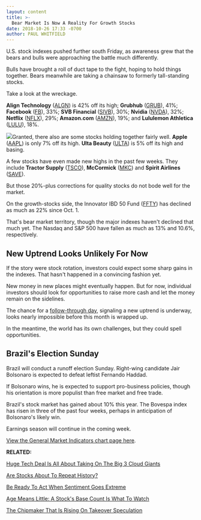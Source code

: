 ```yaml
---
layout: content
title: >-
  Bear Market Is Now A Reality For Growth Stocks
date: 2018-10-26 17:33 -0700
author: PAUL WHITFIELD
---
```






U.S. stock indexes pushed further south Friday, as awareness grew that the bears and bulls were approaching the battle much differently.




Bulls have brought a roll of duct tape to the fight, hoping to hold things together. Bears meanwhile are taking a chainsaw to formerly tall-standing stocks.


Take a look at the wreckage.


**Align Technology** ([ALGN](https://research.investors.com/quote.aspx?symbol=ALGN)) is 42% off its high; **Grubhub** ([GRUB](https://research.investors.com/quote.aspx?symbol=GRUB)), 41%; **Facebook** ([FB](https://research.investors.com/quote.aspx?symbol=FB)), 33%; **SVB Financial** ([SIVB](https://research.investors.com/quote.aspx?symbol=SIVB)), 30%; **Nvidia** ([NVDA](https://research.investors.com/quote.aspx?symbol=NVDA)), 32%; **Netflix** ([NFLX](https://research.investors.com/quote.aspx?symbol=NFLX)), 29%; **Amazon.com** ([AMZN](https://research.investors.com/quote.aspx?symbol=AMZN)), 19%; and **Lululemon Athletica** ([LULU](https://research.investors.com/quote.aspx?symbol=LULU)), 18%.


![](https://www.investors.com/wp-content/uploads/2018/10/MP102618-262x300.jpg)Granted, there also are some stocks holding together fairly well. **Apple** ([AAPL](https://research.investors.com/quote.aspx?symbol=AAPL)) is only 7% off its high. **Ulta Beauty** ([ULTA](https://research.investors.com/quote.aspx?symbol=ULTA)) is 5% off its high and basing.


A few stocks have even made new highs in the past few weeks. They include **Tractor Supply** ([TSCO](https://research.investors.com/quote.aspx?symbol=TSCO)), **McCormick** ([MKC](https://research.investors.com/quote.aspx?symbol=MKC)) and **Spirit Airlines** ([SAVE](https://research.investors.com/quote.aspx?symbol=SAVE)).


But those 20%-plus corrections for quality stocks do not bode well for the market.


On the growth-stocks side, the Innovator IBD 50 Fund ([FFTY](https://research.investors.com/quote.aspx?symbol=FFTY)) has declined as much as 22% since Oct. 1.


That's bear market territory, though the major indexes haven't declined that much yet. The Nasdaq and S&P 500 have fallen as much as 13% and 10.6%, respectively.


New Uptrend Looks Unlikely For Now
----------------------------------


If the story were stock rotation, investors could expect some sharp gains in the indexes. That hasn't happened in a convincing fashion yet.


New money in new places might eventually happen. But for now, individual investors should look for opportunities to raise more cash and let the money remain on the sidelines.


The chance for a [follow-through day](https://www.investors.com/how-to-invest/investors-corner/how-to-find-next-stock-market-bottom/), signaling a new uptrend is underway, looks nearly impossible before this month is wrapped up.


In the meantime, the world has its own challenges, but they could spell opportunities.


Brazil's Election Sunday
------------------------


Brazil will conduct a runoff election Sunday. Right-wing candidate Jair Bolsonaro is expected to defeat leftist Fernando Haddad.


If Bolsonaro wins, he is expected to support pro-business policies, though his orientation is more populist than free market and free trade.


Brazil's stock market has gained about 10% this year. The Bovespa index has risen in three of the past four weeks, perhaps in anticipation of Bolsonaro's likely win.


Earnings season will continue in the coming week.


[View the General Market Indicators chart page here](https://www.investors.com/wp-content/uploads/2018/10/GMI_102918.pdf).


**RELATED:**


[Huge Tech Deal Is All About Taking On The Big 3 Cloud Giants](https://www.investors.com/market-trend/stock-market-today/dow-jones-futures-ibm-red-hat-deal-cloud-computing-amazon-microsoft-google/)


[Are Stocks About To Repeat History?](https://www.investors.com/how-to-invest/investors-corner/trump-trade-tariffs-history-dow-jones-industrials/)


[Be Ready To Act When Sentiment Goes Extreme](https://www.investors.com/how-to-invest/investors-corner/be-ready-to-act-when-market-sentiment-reaches-extreme-levels/)


[Age Means Little: A Stock's Base Count Is What To Watch](https://www.investors.com/how-to-invest/investors-corner/do-you-know-how-to-count-bases-in-leading-stocks-do-it-to-assess-risk/)


[The Chipmaker That Is Rising On Takeover Speculation](https://www.investors.com/news/technology/mellanox-technologies-takeover-talk/)




